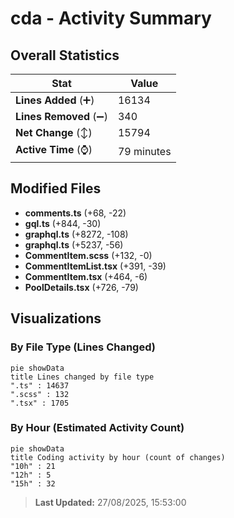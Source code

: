 # cda - Activity Summary 

## Overall Statistics

| Stat                   | Value                                                             |
| ---------------------- | ----------------------------------------------------------------- |
| **Lines Added** (➕)   | 16134                                          |
| **Lines Removed** (➖) | 340                                        |
| **Net Change** (↕)    | 15794                |
| **Active Time** (⌚)   | 79 minutes |


## Modified Files
- **comments.ts** (+68, -22)
- **gql.ts** (+844, -30)
- **graphql.ts** (+8272, -108)
- **graphql.ts** (+5237, -56)
- **CommentItem.scss** (+132, -0)
- **CommentItemList.tsx** (+391, -39)
- **CommentItem.tsx** (+464, -6)
- **PoolDetails.tsx** (+726, -79)

## Visualizations

### By File Type (Lines Changed)

```mermaid
pie showData
title Lines changed by file type
".ts" : 14637
".scss" : 132
".tsx" : 1705
```

### By Hour (Estimated Activity Count)

```mermaid
pie showData
title Coding activity by hour (count of changes)
"10h" : 21
"12h" : 5
"15h" : 32
```


> **Last Updated:** 27/08/2025, 15:53:00